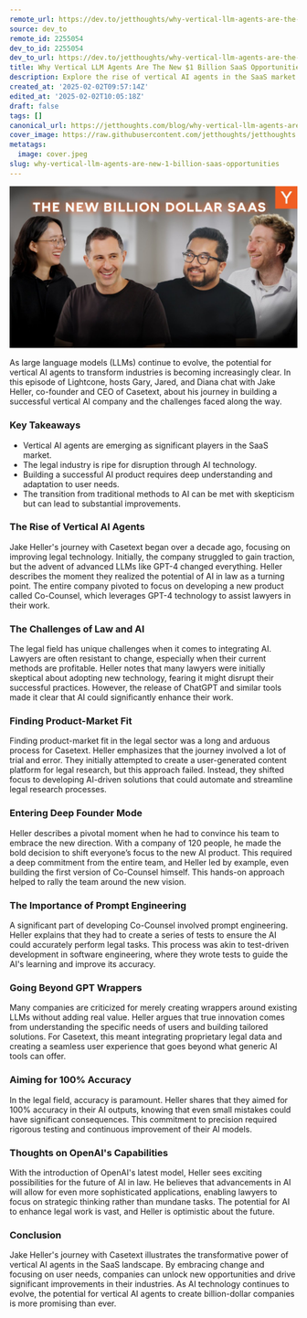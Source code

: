 ```yaml
---
remote_url: https://dev.to/jetthoughts/why-vertical-llm-agents-are-the-new-1-billion-saas-opportunities-4mb3
source: dev_to
remote_id: 2255054
dev_to_id: 2255054
dev_to_url: https://dev.to/jetthoughts/why-vertical-llm-agents-are-the-new-1-billion-saas-opportunities-4mb3
title: Why Vertical LLM Agents Are The New $1 Billion SaaS Opportunities
description: Explore the rise of vertical AI agents in the SaaS market through the journey of Jake Heller, co-founder of Casetext. Discover how AI is transforming the legal industry and the challenges faced in building successful AI products.
created_at: '2025-02-02T09:57:14Z'
edited_at: '2025-02-02T10:05:18Z'
draft: false
tags: []
canonical_url: https://jetthoughts.com/blog/why-vertical-llm-agents-are-new-1-billion-saas-opportunities/
cover_image: https://raw.githubusercontent.com/jetthoughts/jetthoughts.github.io/master/content/blog/why-vertical-llm-agents-are-new-1-billion-saas-opportunities/cover.jpeg
metatags:
  image: cover.jpeg
slug: why-vertical-llm-agents-are-new-1-billion-saas-opportunities
---
```

[![Why Vertical LLM Agents Are The New $1 Billion SaaS Opportunities](file_0.jpg)](https://www.youtube.com/watch?v=eBVi_sLaYsc)

As large language models (LLMs) continue to evolve, the potential for vertical AI agents to transform industries is becoming increasingly clear. In this episode of Lightcone, hosts Gary, Jared, and Diana chat with Jake Heller, co-founder and CEO of Casetext, about his journey in building a successful vertical AI company and the challenges faced along the way.

### Key Takeaways

*   Vertical AI agents are emerging as significant players in the SaaS market.
*   The legal industry is ripe for disruption through AI technology.
*   Building a successful AI product requires deep understanding and adaptation to user needs.
*   The transition from traditional methods to AI can be met with skepticism but can lead to substantial improvements.

### The Rise of Vertical AI Agents

Jake Heller's journey with Casetext began over a decade ago, focusing on improving legal technology. Initially, the company struggled to gain traction, but the advent of advanced LLMs like GPT-4 changed everything. Heller describes the moment they realized the potential of AI in law as a turning point. The entire company pivoted to focus on developing a new product called Co-Counsel, which leverages GPT-4 technology to assist lawyers in their work.

### The Challenges of Law and AI

The legal field has unique challenges when it comes to integrating AI. Lawyers are often resistant to change, especially when their current methods are profitable. Heller notes that many lawyers were initially skeptical about adopting new technology, fearing it might disrupt their successful practices. However, the release of ChatGPT and similar tools made it clear that AI could significantly enhance their work.

### Finding Product-Market Fit

Finding product-market fit in the legal sector was a long and arduous process for Casetext. Heller emphasizes that the journey involved a lot of trial and error. They initially attempted to create a user-generated content platform for legal research, but this approach failed. Instead, they shifted focus to developing AI-driven solutions that could automate and streamline legal research processes.

### Entering Deep Founder Mode

Heller describes a pivotal moment when he had to convince his team to embrace the new direction. With a company of 120 people, he made the bold decision to shift everyone’s focus to the new AI product. This required a deep commitment from the entire team, and Heller led by example, even building the first version of Co-Counsel himself. This hands-on approach helped to rally the team around the new vision.

### The Importance of Prompt Engineering

A significant part of developing Co-Counsel involved prompt engineering. Heller explains that they had to create a series of tests to ensure the AI could accurately perform legal tasks. This process was akin to test-driven development in software engineering, where they wrote tests to guide the AI's learning and improve its accuracy.

### Going Beyond GPT Wrappers

Many companies are criticized for merely creating wrappers around existing LLMs without adding real value. Heller argues that true innovation comes from understanding the specific needs of users and building tailored solutions. For Casetext, this meant integrating proprietary legal data and creating a seamless user experience that goes beyond what generic AI tools can offer.

### Aiming for 100% Accuracy

In the legal field, accuracy is paramount. Heller shares that they aimed for 100% accuracy in their AI outputs, knowing that even small mistakes could have significant consequences. This commitment to precision required rigorous testing and continuous improvement of their AI models.

### Thoughts on OpenAI's Capabilities

With the introduction of OpenAI's latest model, Heller sees exciting possibilities for the future of AI in law. He believes that advancements in AI will allow for even more sophisticated applications, enabling lawyers to focus on strategic thinking rather than mundane tasks. The potential for AI to enhance legal work is vast, and Heller is optimistic about the future.

### Conclusion

Jake Heller's journey with Casetext illustrates the transformative power of vertical AI agents in the SaaS landscape. By embracing change and focusing on user needs, companies can unlock new opportunities and drive significant improvements in their industries. As AI technology continues to evolve, the potential for vertical AI agents to create billion-dollar companies is more promising than ever.